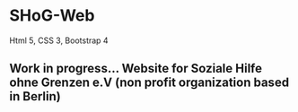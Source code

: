 # SHoG-Web
Html 5, CSS 3, Bootstrap 4

## Work in progress... Website for Soziale Hilfe ohne Grenzen e.V (non profit organization based in Berlin)
